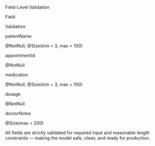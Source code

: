 Field-Level Validation

Field

Validation

patientName

@NotNull, @Size(min = 3, max = 100)

appointmentId

@NotNull

medication

@NotNull, @Size(min = 3, max = 100)

dosage

@NotNull

doctorNotes

@Size(max = 200)

All fields are strictly validated for required input and reasonable length constraints — making the model safe, clean, and ready for production.